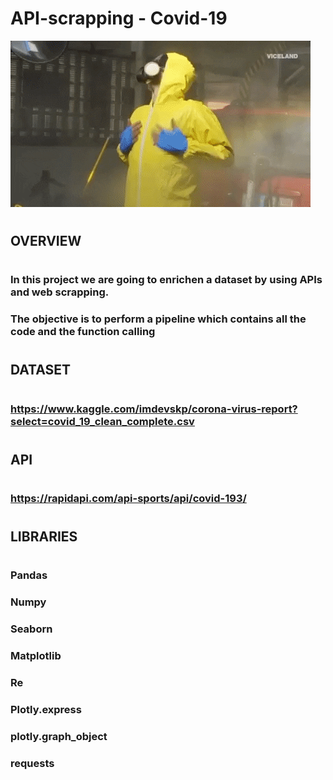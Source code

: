 # API-scrapping - Covid-19

![aquí había un gif de un tiburon](data/giphy.gif)

#
## **OVERVIEW**
#
### In this project we are going to enrichen a dataset by using APIs and web scrapping.

### The objective is to perform a pipeline which contains all the code and the function calling
#
## **DATASET**
#
### https://www.kaggle.com/imdevskp/corona-virus-report?select=covid_19_clean_complete.csv
#
## **API**
#
### https://rapidapi.com/api-sports/api/covid-193/

#
## **LIBRARIES**
#

### Pandas
### Numpy
### Seaborn
### Matplotlib
### Re
### Plotly.express
### plotly.graph_object
### requests